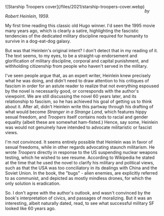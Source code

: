 <!--
.. title: Starship Troopers
.. slug: starship-troopers
.. date: 2021-11-20 12:19:44 UTC-06:00
.. tags: media,book,novel,science-fiction,fiction
-->

<span style="float: left">
![Starship Troopers cover](/files/2021/starship-troopers-cover.webp)
</span>

*by Robert Heinlein, 1959.*

My first time reading this classic old Hugo winner. I'd seen the 1995 movie
many years ago, which is clearly a satire, highlighting the fascistic
tendencies of the dedicated military discipline required for humanity to
survive in a dog-eat-dog galaxy.

But was that Heinlein's original intent? I don't detect that in my reading of
it. The text seems, to my eyes, to be a straight-up endorsement and
glorification of military discipline, corporal and capital punishment, and
withholding citizenship from people who haven't served in the military.

I've seen people argue that, as an expert writer, Heinlein knew precisely what
he was doing, and didn't need to draw attention to his critiques of fascism in
order for an astute reader to realize that not everything espoused by the novel
is necessarily good, or corresponds with the author's viewpoint. We are still
discussing the novel 60 years later, and its relationship to fascism, so he has
achieved his goal of getting us to think about it. After all, didn't Heinlein
write this partway through his drafting of what would become *Stranger in a
Strange Land*, which features hippy sexual freedom, and *Troopers* itself
contains nods to racial and gender equality (albeit these are somewhat
ham-fisted.) Hence, say some, Heinlein was would not genuinely have intended to
advocate militaristic or fascist views.

I'm not convinced. It seems entirely possible that Heinlein was in favor of
sexual freedoms, while in other regards advocating staunch militarism. He
wrote *Troopers* directly in response to the US suspending nuclear weapons
testing, which he wished to see resume. According to Wikipedia he stated at the
time that he used the novel to clarify his military and political views, such
as that the USA was too conciliatory in its dealings with China and the Soviet
Union. In the book, the "bugs" - alien enemies, are explicitly referred to as
communist, and depicted as mostly mindless drones, for which the only solution
is eradication.

So. I don't agree with the author's outlook, and wasn't convinced by the book's
interpretation of civics, and passages of moralizing. But it was an
interesting, albeit naturally dated, read, to see what successful military
SF looked like 60 years ago.

<br style="clear: left" />

